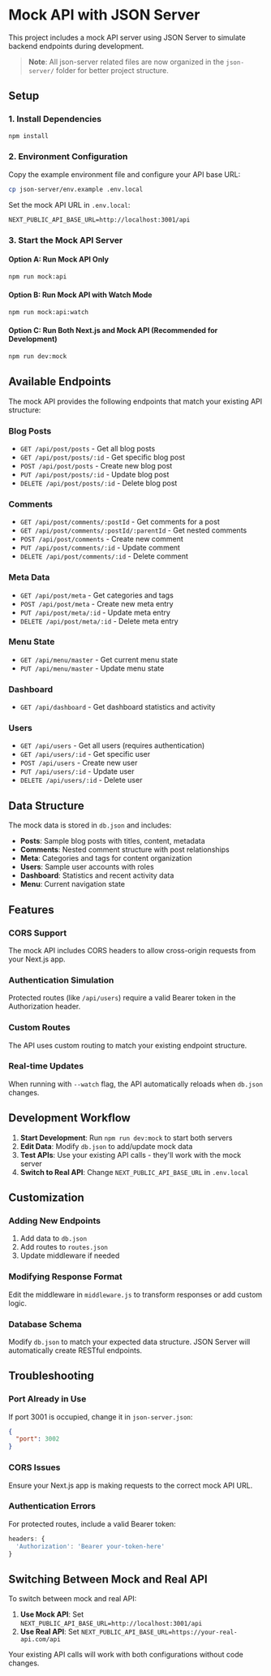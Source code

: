 # Mock API with JSON Server

This project includes a mock API server using JSON Server to simulate backend endpoints during development.

> **Note**: All json-server related files are now organized in the `json-server/` folder for better project structure.

## Setup

### 1. Install Dependencies
```bash
npm install
```

### 2. Environment Configuration
Copy the example environment file and configure your API base URL:
```bash
cp json-server/env.example .env.local
```

Set the mock API URL in `.env.local`:
```env
NEXT_PUBLIC_API_BASE_URL=http://localhost:3001/api
```

### 3. Start the Mock API Server

#### Option A: Run Mock API Only
```bash
npm run mock:api
```

#### Option B: Run Mock API with Watch Mode
```bash
npm run mock:api:watch
```

#### Option C: Run Both Next.js and Mock API (Recommended for Development)
```bash
npm run dev:mock
```

## Available Endpoints

The mock API provides the following endpoints that match your existing API structure:

### Blog Posts
- `GET /api/post/posts` - Get all blog posts
- `GET /api/post/posts/:id` - Get specific blog post
- `POST /api/post/posts` - Create new blog post
- `PUT /api/post/posts/:id` - Update blog post
- `DELETE /api/post/posts/:id` - Delete blog post

### Comments
- `GET /api/post/comments/:postId` - Get comments for a post
- `GET /api/post/comments/:postId/:parentId` - Get nested comments
- `POST /api/post/comments` - Create new comment
- `PUT /api/post/comments/:id` - Update comment
- `DELETE /api/post/comments/:id` - Delete comment

### Meta Data
- `GET /api/post/meta` - Get categories and tags
- `POST /api/post/meta` - Create new meta entry
- `PUT /api/post/meta/:id` - Update meta entry
- `DELETE /api/post/meta/:id` - Delete meta entry

### Menu State
- `GET /api/menu/master` - Get current menu state
- `PUT /api/menu/master` - Update menu state

### Dashboard
- `GET /api/dashboard` - Get dashboard statistics and activity

### Users
- `GET /api/users` - Get all users (requires authentication)
- `GET /api/users/:id` - Get specific user
- `POST /api/users` - Create new user
- `PUT /api/users/:id` - Update user
- `DELETE /api/users/:id` - Delete user

## Data Structure

The mock data is stored in `db.json` and includes:

- **Posts**: Sample blog posts with titles, content, metadata
- **Comments**: Nested comment structure with post relationships
- **Meta**: Categories and tags for content organization
- **Users**: Sample user accounts with roles
- **Dashboard**: Statistics and recent activity data
- **Menu**: Current navigation state

## Features

### CORS Support
The mock API includes CORS headers to allow cross-origin requests from your Next.js app.

### Authentication Simulation
Protected routes (like `/api/users`) require a valid Bearer token in the Authorization header.

### Custom Routes
The API uses custom routing to match your existing endpoint structure.

### Real-time Updates
When running with `--watch` flag, the API automatically reloads when `db.json` changes.

## Development Workflow

1. **Start Development**: Run `npm run dev:mock` to start both servers
2. **Edit Data**: Modify `db.json` to add/update mock data
3. **Test APIs**: Use your existing API calls - they'll work with the mock server
4. **Switch to Real API**: Change `NEXT_PUBLIC_API_BASE_URL` in `.env.local`

## Customization

### Adding New Endpoints
1. Add data to `db.json`
2. Add routes to `routes.json`
3. Update middleware if needed

### Modifying Response Format
Edit the middleware in `middleware.js` to transform responses or add custom logic.

### Database Schema
Modify `db.json` to match your expected data structure. JSON Server will automatically create RESTful endpoints.

## Troubleshooting

### Port Already in Use
If port 3001 is occupied, change it in `json-server.json`:
```json
{
  "port": 3002
}
```

### CORS Issues
Ensure your Next.js app is making requests to the correct mock API URL.

### Authentication Errors
For protected routes, include a valid Bearer token:
```javascript
headers: {
  'Authorization': 'Bearer your-token-here'
}
```

## Switching Between Mock and Real API

To switch between mock and real API:

1. **Use Mock API**: Set `NEXT_PUBLIC_API_BASE_URL=http://localhost:3001/api`
2. **Use Real API**: Set `NEXT_PUBLIC_API_BASE_URL=https://your-real-api.com/api`

Your existing API calls will work with both configurations without code changes.
